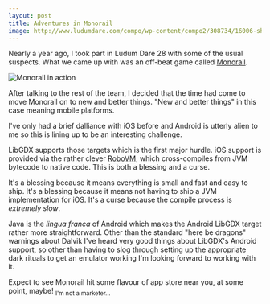 ```yaml
---
layout: post
title: Adventures in Monorail
image: http://www.ludumdare.com/compo/wp-content/compo2/308734/16006-shot0.png
---
```

Nearly a year ago, I took part in Ludum Dare 28 with some of the usual
suspects. What we came up with was an off-beat game called
[Monorail][mr].

![Monorail in action][mr-shot]

After talking to the rest of the team, I decided that the time had come
to move Monorail on to new and better things. "New and better things" in
this case meaning mobile platforms.

I've only had a brief dalliance with iOS before and Android is utterly
alien to me so this is lining up to be an interesting challenge.

LibGDX supports those targets which is the first major hurdle. iOS
support is provided via the rather clever [RoboVM][robovm], which
cross-compiles from JVM bytecode to native code. This is both a
blessing and a curse.

It's a blessing because it means everything is small and fast and easy
to ship. It's a blessing because it means not having to ship a JVM
implementation for iOS. It's a curse because the compile process is
*extremely slow*.

Java is the *lingua franca* of Android which makes the Android LibGDX
target rather more straightforward. Other than the standard "here be
dragons" warnings about Dalvik I've heard very good things about
LibGDX's Android support, so other than having to slog through setting
up the appropriate dark rituals to get an emulator working I'm looking
forward to working with it.

Expect to see Monorail hit some flavour of app store near you, at some
point, maybe! <sub>I'm not a marketer...</sub>

[mr]: http://www.ludumdare.com/compo/ludum-dare-28/?action=preview&uid=16006
[mr-shot]: http://www.ludumdare.com/compo/wp-content/compo2/308734/16006-shot0.png
[robovm]: http://www.robovm.org/

